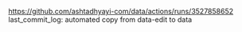 https://github.com/ashtadhyayi-com/data/actions/runs/3527858652
last_commit_log: automated copy from data-edit to data